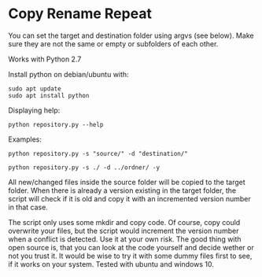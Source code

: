 # Copy Rename Repeat

You can set the target and destination folder using argvs (see below). Make sure they are not the same or empty or subfolders of each other.

Works with Python 2.7

Install python on debian/ubuntu with:

    sudo apt update
    sudo apt install python

Displaying help:

    python repository.py --help
    
Examples:
    
    python repository.py -s "source/" -d "destination/"

    python repository.py -s ./ -d ../ordner/ -y

All new/changed files inside the source folder will be copied to the target folder. When there is already a version existing in the target folder, the script will check if it is old and copy it with an incremented version number in that case.

The script only uses some mkdir and copy code. Of course, copy could overwrite your files, but the script would increment the version number when a conflict is detected. Use it at your own risk. The good thing with open source is, that you can look at the code yourself and decide wether or not you trust it. It would be wise to try it with some dummy files first to see, if it works on your system. Tested with ubuntu and windows 10.
